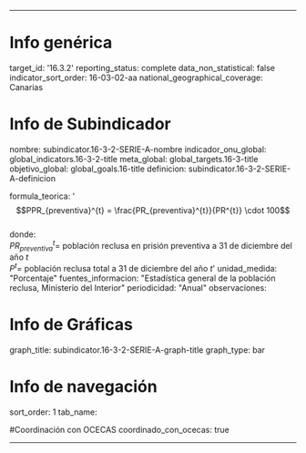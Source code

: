 ---

# Info genérica
target_id: '16.3.2'
reporting_status: complete
data_non_statistical: false
indicator_sort_order: 16-03-02-aa
national_geographical_coverage: Canarias

# Info de Subindicador
nombre: subindicator.16-3-2-SERIE-A-nombre
indicador_onu_global: global_indicators.16-3-2-title
meta_global: global_targets.16-3-title
objetivo_global: global_goals.16-title
definicion: subindicator.16-3-2-SERIE-A-definicion

formula_teorica: '$$PPR_{preventiva}^{t} = \frac{PR_{preventiva}^{t}}{PR^{t}} \cdot 100$$ <br>
donde: <br>
$PR_{preventiva}^{t} =$ población reclusa en prisión preventiva a 31 de diciembre del año $t$ <br>
$P^{t} =$ población reclusa total a 31 de diciembre del año $t$'
unidad_medida: "Porcentaje"
fuentes_informacion: "Estadística general de la población reclusa, Ministerio del Interior"
periodicidad: "Anual"
observaciones: 

# Info de Gráficas
graph_title: subindicator.16-3-2-SERIE-A-graph-title
graph_type: bar

# Info de navegación
sort_order: 1
tab_name:

#Coordinación con OCECAS
coordinado_con_ocecas: true

---